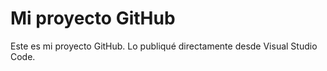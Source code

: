 # Mi proyecto GitHub

Este es mi proyecto GitHub. Lo publiqué directamente desde Visual Studio Code.